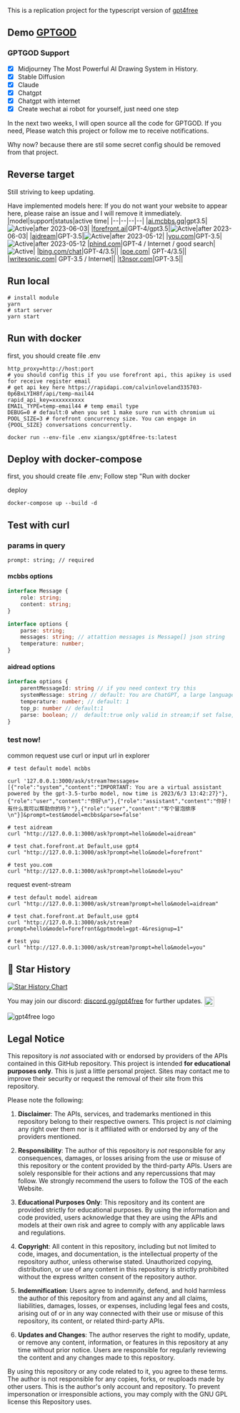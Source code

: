 This is a replication project for the typescript version of [gpt4free](https://github.com/xtekky/gpt4free)

## Demo [GPTGOD](http://gptgod.site)

### GPTGOD Support

- [x] Midjourney The Most Powerful AI Drawing System in History.
- [x] Stable Diffusion
- [x] Claude
- [x] Chatgpt
- [x] Chatgpt with internet
- [x] Create wechat ai robot for yourself, just need one step

In the next two weeks, I will open source all the code for GPTGOD. If you need, Please watch this project or follow me
to receive notifications.

Why now? because there are stil some secret config should be removed from that project.

## Reverse target

Still striving to keep updating.

Have implemented models here:
If you do not want your website to appear here, please raise an issue and I will remove it immediately.
|model|support|status|active time|
|--|--|--|--|
|[ai.mcbbs.gq](https://ai.mcbbs.gq)|gpt3.5|![Active](https://img.shields.io/badge/Active-brightgreen)|after 2023-06-03|
|[forefront.ai](https://chat.forefront.ai)|GPT-4/gpt3.5|![Active](https://img.shields.io/badge/Active-brightgreen)|after 2023-06-03|
|[aidream](http://aidream.cloud)|GPT-3.5|![Active](https://img.shields.io/badge/Active-brightgreen)|after 2023-05-12|
|[you.com](you.com)|GPT-3.5|![Active](https://img.shields.io/badge/Active-brightgreen)|after 2023-05-12
|[phind.com](https://www.phind.com/)|GPT-4 / Internet / good search|![Active](https://img.shields.io/badge/Active-grey)|
|[bing.com/chat](bing.com/chat)|GPT-4/3.5||
|[poe.com](poe.com)| GPT-4/3.5||
|[writesonic.com](writesonic.com)| GPT-3.5 / Internet||
|[t3nsor.com](t3nsor.com)|GPT-3.5||

## Run local

```shell
# install module
yarn
# start server
yarn start
```

## Run with docker

first, you should create file .env

```env
http_proxy=http://host:port
# you should config this if you use forefront api, this apikey is used for receive register email
# get api key here https://rapidapi.com/calvinloveland335703-0p6BxLYIH8f/api/temp-mail44
rapid_api_key=xxxxxxxxxx
EMAIL_TYPE=temp-email44 # temp email type
DEBUG=0 # default:0 when you set 1 make sure run with chromium ui
POOL_SIZE=3 # forefront concurrency size. You can engage in {POOL_SIZE} conversations concurrently.
```

```
docker run --env-file .env xiangsx/gpt4free-ts:latest
```

## Deploy with docker-compose

first, you should create file .env; Follow step "Run with docker

deploy

```
docker-compose up --build -d
```

## Test with curl

### params in query

```
prompt: string; // required
```

#### mcbbs options

```typescript
interface Message {
    role: string;
    content: string;
}

interface options {
    parse: string;
    messages: string; // attattion messages is Message[] json string
    temperature: number;
}

```

#### aidread options

```typescript
interface options {
    parentMessageId: string // if you need context try this
    systemMessage: string // default: You are ChatGPT, a large language model trained by OpenAI. Follow the user's instructions carefully. Respond using markdown.
    temperature: number; // default: 1
    top_p: number // default:1
    parse: boolean; //  default:true only valid in stream;if set false,return source data contains parentMessageId...
}
```

### test now!

common request
use curl or input url in explorer

```shell
# test default model mcbbs

curl '127.0.0.1:3000/ask/stream?messages=[{"role":"system","content":"IMPORTANT: You are a virtual assistant powered by the gpt-3.5-turbo model, now time is 2023/6/3 13:42:27}"},{"role":"user","content":"你好\n"},{"role":"assistant","content":"你好！有什么我可以帮助你的吗？"},{"role":"user","content":"写个冒泡排序\n"}]&prompt=test&model=mcbbs&parse=false'

# test aidream
curl "http://127.0.0.1:3000/ask?prompt=hello&model=aidream"

# test chat.forefront.at Default,use gpt4
curl "http://127.0.0.1:3000/ask?prompt=hello&model=forefront"

# test you.com
curl "http://127.0.0.1:3000/ask?prompt=hello&model=you"
```

request event-stream

```shell
# test default model aidream
curl "http://127.0.0.1:3000/ask/stream?prompt=hello&model=aidream"

# test chat.forefront.at Default,use gpt4
curl "http://127.0.0.1:3000/ask/stream?prompt=hello&model=forefront&gptmodel=gpt-4&resignup=1"

# test you
curl "http://127.0.0.1:3000/ask/stream?prompt=hello&model=you"
```

## 🌟 Star History

[![Star History Chart](https://api.star-history.com/svg?repos=xiangsx/gpt4free-ts&type=Date)](https://star-history.com/#xiangsx/gpt4free-ts&&type=Date)

<p>You may join our discord: <a href="https://discord.com/invite/gpt4free">discord.gg/gpt4free<a> for further updates. <a href="https://discord.gg/gpt4free"><img align="center" alt="gpt4free Discord" width="22px" src="https://raw.githubusercontent.com/peterthehan/peterthehan/master/assets/discord.svg" /></a></p>


<img alt="gpt4free logo" src="https://user-images.githubusercontent.com/98614666/233799515-1a7cb6a3-b17f-42c4-956d-8d2a0664466f.png">

## Legal Notice <a name="legal-notice"></a>

This repository is _not_ associated with or endorsed by providers of the APIs contained in this GitHub repository. This
project is intended **for educational purposes only**. This is just a little personal project. Sites may contact me to
improve their security or request the removal of their site from this repository.

Please note the following:

1. **Disclaimer**: The APIs, services, and trademarks mentioned in this repository belong to their respective owners.
   This project is _not_ claiming any right over them nor is it affiliated with or endorsed by any of the providers
   mentioned.

2. **Responsibility**: The author of this repository is _not_ responsible for any consequences, damages, or losses
   arising from the use or misuse of this repository or the content provided by the third-party APIs. Users are solely
   responsible for their actions and any repercussions that may follow. We strongly recommend the users to follow the
   TOS of the each Website.

3. **Educational Purposes Only**: This repository and its content are provided strictly for educational purposes. By
   using the information and code provided, users acknowledge that they are using the APIs and models at their own risk
   and agree to comply with any applicable laws and regulations.

4. **Copyright**: All content in this repository, including but not limited to code, images, and documentation, is the
   intellectual property of the repository author, unless otherwise stated. Unauthorized copying, distribution, or use
   of any content in this repository is strictly prohibited without the express written consent of the repository
   author.

5. **Indemnification**: Users agree to indemnify, defend, and hold harmless the author of this repository from and
   against any and all claims, liabilities, damages, losses, or expenses, including legal fees and costs, arising out of
   or in any way connected with their use or misuse of this repository, its content, or related third-party APIs.

6. **Updates and Changes**: The author reserves the right to modify, update, or remove any content, information, or
   features in this repository at any time without prior notice. Users are responsible for regularly reviewing the
   content and any changes made to this repository.

By using this repository or any code related to it, you agree to these terms. The author is not responsible for any
copies, forks, or reuploads made by other users. This is the author's only account and repository. To prevent
impersonation or irresponsible actions, you may comply with the GNU GPL license this Repository uses.
